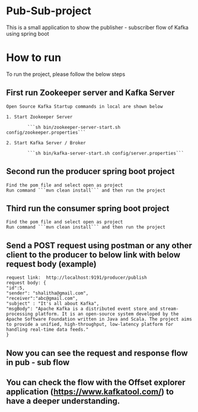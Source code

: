 # Pub-Sub-project
This is a small application to show the publisher - subscriber flow of Kafka using spring boot

# How to run
To run the project, please follow the below steps

## First run Zookeeper server and Kafka Server ## 

	Open Source Kafka Startup commands in local are shown below

	1. Start Zookeeper Server

    		```sh bin/zookeeper-server-start.sh config/zookeeper.properties```

	2. Start Kafka Server / Broker

    		```sh bin/kafka-server-start.sh config/server.properties```
    
    
## Second run the producer spring boot project 
	Find the pom file and select open as project
	Run command ```mvn clean install``` and then run the project

## Third run the consumer spring boot project
	Find the pom file and select open as project
	Run command ```mvn clean install``` and then run the project

## Send a POST request using postman or any other client to the producer to below link with below request body (example)
	request link:  http://localhost:9191/producer/publish
	request body: {
    "id":5,
    "sender": "shalitha@gmail.com",
    "receiver":"abc@gmail.com",
    "subject" : "It's all about Kafka",
    "msgBody": "Apache Kafka is a distributed event store and stream-processing platform. It is an open-source system developed by the Apache Software Foundation written in Java and Scala. The project aims to provide a unified, high-throughput, low-latency platform for handling real-time data feeds." 
    }

 
	
## Now you can see the request and response flow in pub - sub flow
## You can check the flow with the Offset explorer application (https://www.kafkatool.com/) to have a deeper understanding.
